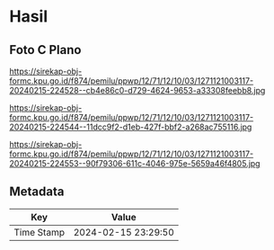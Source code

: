 # Hasil

## Foto C Plano

https://sirekap-obj-formc.kpu.go.id/f874/pemilu/ppwp/12/71/12/10/03/1271121003117-20240215-224528--cb4e86c0-d729-4624-9653-a33308feebb8.jpg

https://sirekap-obj-formc.kpu.go.id/f874/pemilu/ppwp/12/71/12/10/03/1271121003117-20240215-224544--11dcc9f2-d1eb-427f-bbf2-a268ac755116.jpg

https://sirekap-obj-formc.kpu.go.id/f874/pemilu/ppwp/12/71/12/10/03/1271121003117-20240215-224553--90f79306-611c-4046-975e-5659a46f4805.jpg


## Metadata

| Key        | Value               |
| ---------- | ------------------- |
| Time Stamp | 2024-02-15 23:29:50 |



